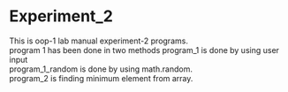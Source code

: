 # Experiment_2
This is oop-1 lab manual experiment-2 programs. <br>
program 1 has been done in two methods program_1 is done by using user input <br>
program_1_random is done by using math.random.<br>
program_2 is finding minimum element from array.